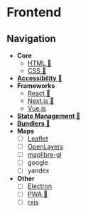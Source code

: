 # Frontend

## Navigation

- **Core**
  - [HTML 📂](./core/html/readme.md)
  - [CSS 📂](./core/css/readme.md)
- [**Accessibility 📂**](./accessibility/readme.md)
- **Frameworks**
  - [React 📂](./frameworks/react/readme.md)
  - [Next.js 📂](./frameworks/next-js/readme.md)
  - [Vue.js](https://vuejs.org/)
- [**State Management 📂**](./state-management/readme.md)
- [**Bundlers 📂**](./bundlers/readme.md)
- **Maps**
  - [ ] [Leaflet](https://leafletjs.com/)
  - [ ] [OpenLayers](https://openlayers.org/)
  - [ ] [maplibre-gl](https://maplibre.org/)
  - [ ] google
  - [ ] yandex
- **Other**
  - [ ] [Electron](https://electronjs.org/)
  - [ ] [PWA 📂](./pwa/readme.md)
  - [ ] [rxjs](https://github.com/ReactiveX/rxjs)
